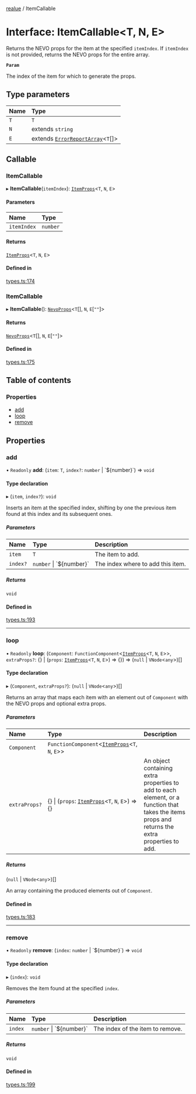 [realue](../README.md) / ItemCallable

# Interface: ItemCallable<T, N, E\>

Returns the NEVO props for the item at the specified `itemIndex`. If `itemIndex` is not provided, returns the NEVO props for the entire array.

**`Param`**

The index of the item for which to generate the props.

## Type parameters

| Name | Type |
| :------ | :------ |
| `T` | `T` |
| `N` | extends `string` |
| `E` | extends [`ErrorReportArray`](../README.md#errorreportarray)<`T`[]\> |

## Callable

### ItemCallable

▸ **ItemCallable**(`itemIndex`): [`ItemProps`](../README.md#itemprops)<`T`, `N`, `E`\>

#### Parameters

| Name | Type |
| :------ | :------ |
| `itemIndex` | `number` |

#### Returns

[`ItemProps`](../README.md#itemprops)<`T`, `N`, `E`\>

#### Defined in

[types.ts:174](https://github.com/nevoland/realue/blob/e10a3c8/lib/types.ts#L174)

### ItemCallable

▸ **ItemCallable**(): [`NevoProps`](../README.md#nevoprops)<`T`[], `N`, `E`[``""``]\>

#### Returns

[`NevoProps`](../README.md#nevoprops)<`T`[], `N`, `E`[``""``]\>

#### Defined in

[types.ts:175](https://github.com/nevoland/realue/blob/e10a3c8/lib/types.ts#L175)

## Table of contents

### Properties

- [add](ItemCallable.md#add)
- [loop](ItemCallable.md#loop)
- [remove](ItemCallable.md#remove)

## Properties

### add

• `Readonly` **add**: (`item`: `T`, `index?`: `number` \| \`${number}\`) => `void`

#### Type declaration

▸ (`item`, `index?`): `void`

Inserts an item at the specified index, shifting by one the previous item found at this index and its subsequent ones.

##### Parameters

| Name | Type | Description |
| :------ | :------ | :------ |
| `item` | `T` | The item to add. |
| `index?` | `number` \| \`${number}\` | The index where to add this item. |

##### Returns

`void`

#### Defined in

[types.ts:193](https://github.com/nevoland/realue/blob/e10a3c8/lib/types.ts#L193)

___

### loop

• `Readonly` **loop**: (`Component`: `FunctionComponent`<[`ItemProps`](../README.md#itemprops)<`T`, `N`, `E`\>\>, `extraProps?`: {} \| (`props`: [`ItemProps`](../README.md#itemprops)<`T`, `N`, `E`\>) => {}) => (``null`` \| `VNode`<`any`\>)[]

#### Type declaration

▸ (`Component`, `extraProps?`): (``null`` \| `VNode`<`any`\>)[]

Returns an array that maps each item with an element out of `Component` with the NEVO props and optional extra props.

##### Parameters

| Name | Type | Description |
| :------ | :------ | :------ |
| `Component` | `FunctionComponent`<[`ItemProps`](../README.md#itemprops)<`T`, `N`, `E`\>\> |  |
| `extraProps?` | {} \| (`props`: [`ItemProps`](../README.md#itemprops)<`T`, `N`, `E`\>) => {} | An object containing extra properties to add to each element, or a function that takes the items props and returns the extra properties to add. |

##### Returns

(``null`` \| `VNode`<`any`\>)[]

An array containing the produced elements out of `Component`.

#### Defined in

[types.ts:183](https://github.com/nevoland/realue/blob/e10a3c8/lib/types.ts#L183)

___

### remove

• `Readonly` **remove**: (`index`: `number` \| \`${number}\`) => `void`

#### Type declaration

▸ (`index`): `void`

Removes the item found at the specified `index`.

##### Parameters

| Name | Type | Description |
| :------ | :------ | :------ |
| `index` | `number` \| \`${number}\` | The index of the item to remove. |

##### Returns

`void`

#### Defined in

[types.ts:199](https://github.com/nevoland/realue/blob/e10a3c8/lib/types.ts#L199)

